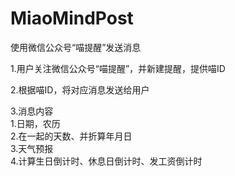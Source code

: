 # MiaoMindPost
使用微信公众号“喵提醒”发送消息

1.用户关注微信公众号“喵提醒”，并新建提醒，提供喵ID

2.根据喵ID，将对应消息发送给用户

3.消息内容<br>
  1.日期，农历<br>
  2.在一起的天数、并折算年月日<br>
  3.天气预报<br>
  4.计算生日倒计时、休息日倒计时、发工资倒计时<br>
